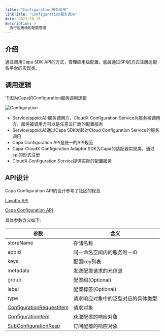 ```yaml
---
title: "Configuration服务调用"
linkTitle: "Configuration服务调用"
date: 2021-10-15
description: >
  执行应用级的配置管理
---
```


## 介绍

通过调用Capa SDK API的方式，管理应用级配置。底层通过SPI的方式注册适配各平台的实现类。

## 调用逻辑

下图为Capa的Configuration服务调用逻辑

![Configuration](https://raw.githubusercontent.com/capa-cloud/capa.io/master/content/images/zh/docs/Concepts/Configuration/configuration.png)

- Service(appid:A):服务调用方，CloudX Configuration Service为服务被调用方，服务被调用方可以是任意云厂商的配置服务
- Service(appid:A)通过Capa SDK发起对Cloud Configuration Service的服务调用
- Capa Configuration API是统一的API规范
- Capa-CloudX Configuration Adaptor SDK为Capa的适配器实现类，通过spi的形式注册
- CloudX Configuration Service提供实际的配置服务

## API设计

Capa Configuration API的设计参考了社区的规范

[Layotto API](https://github.com/mosn/layotto/blob/main/spec/proto/runtime/v1/runtime.proto)

[Capa Configuration API](https://github.com/reactivegroup/cloud-runtimes-jvm/blob/master/cloud-runtimes-api/src/main/java/group/rxcloud/cloudruntimes/domain/core/ConfigurationRuntimes.java)

具体参数含义如下:

| 参数                                                         | 含义                               |
| ------------------------------------------------------------ | ---------------------------------- |
| storeName                                                    | 存储名称                           |
| appId                                                        | 同一命名空间内的服务唯一ID         |
| keys                                                         | 配置key列表                        |
| metadata                                                     | 发送配置请求的元信息               |
| group                                                        | 配置组(Optional)                   |
| label                                                        | 配置标签(Optional)                 |
| type                                                         | 请求响应对象中的泛型对应的具体类型 |
| [ConfigurationRequestItem](https://github.com/reactivegroup/cloud-runtimes-jvm/blob/master/cloud-runtimes-api/src/main/java/group/rxcloud/cloudruntimes/domain/core/configuration/ConfigurationRequestItem.java) | 请求对象                           |
| [ConfigurationItem](https://github.com/reactivegroup/cloud-runtimes-jvm/blob/master/cloud-runtimes-api/src/main/java/group/rxcloud/cloudruntimes/domain/core/configuration/ConfigurationItem.java) | 获取配置的响应对象                 |
| [SubConfigurationResp](https://github.com/reactivegroup/cloud-runtimes-jvm/blob/master/cloud-runtimes-api/src/main/java/group/rxcloud/cloudruntimes/domain/core/configuration/SubConfigurationResp.java) | 订阅配置的响应对象                 |

